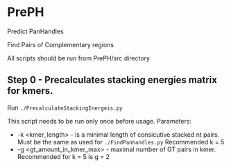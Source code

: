 # PrePH
Predict PanHandles

Find Pairs of Complementary regions 

All scripts should be run from PrePH/src directory

## Step 0 - Precalculates stacking energies matrix for kmers.
Run `./PrecalculateStackingEnergeis.py` 

This script needs to be run only once before usage. 
Parameters:
- -k <kmer_length> - is a minimal length of consicutive stacked nt pairs. Must be the same as used for `./FindPanhandles.py` Recommended k = 5
- -g <gt_amount_in_kmer_max> - maximal number of GT pairs in kmer. Recommended for k = 5 is g = 2
